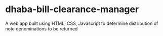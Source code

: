 # dhaba-bill-clearance-manager
 A web app built using HTML, CSS, Javascript to determine distribution of note denominations to be returned
